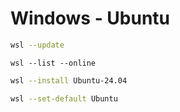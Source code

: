 # Windows - Ubuntu

```bash
wsl --update
```

```
wsl --list --online
```

```bash
wsl --install Ubuntu-24.04
```

```bash
wsl --set-default Ubuntu
```

